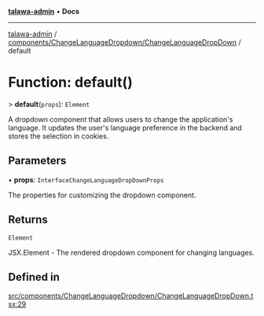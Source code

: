 [**talawa-admin**](../../../../README.md) • **Docs**

***

[talawa-admin](../../../../modules.md) / [components/ChangeLanguageDropdown/ChangeLanguageDropDown](../README.md) / default

# Function: default()

\> **default**(`props`): `Element`

A dropdown component that allows users to change the application's language.
It updates the user's language preference in the backend and stores the selection in cookies.

## Parameters

• **props**: `InterfaceChangeLanguageDropDownProps`

The properties for customizing the dropdown component.

## Returns

`Element`

JSX.Element - The rendered dropdown component for changing languages.

## Defined in

[src/components/ChangeLanguageDropdown/ChangeLanguageDropDown.tsx:29](https://github.com/PalisadoesFoundation/talawa-admin/blob/3f6b41a67c6932f4c0bce6ffb822d4ef12ede8c8/src/components/ChangeLanguageDropdown/ChangeLanguageDropDown.tsx#L29)
